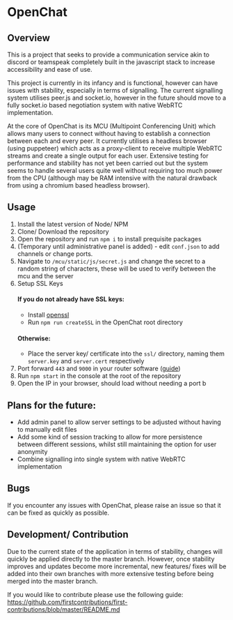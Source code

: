 # OpenChat
## Overview
This is a project that seeks to provide a communication service akin to discord or teamspeak completely built in the javascript stack to increase accessibility and ease of use.

This project is currently in its infancy and is functional, however can have issues with stability, especially in terms of signalling. The current signalling system utilises peer.js and socket.io, however in the future should move to a fully socket.io based negotiation system with native WebRTC implementation.

At the core of OpenChat is its MCU (Multipoint Conferencing Unit) which allows many users to connect without having to establish a connection between each and every peer. It currently utilises a headless browser (using puppeteer) which acts as a proxy-client to receive multiple WebRTC streams and create a single output for each user. Extensive testing for performance and stability has not yet been carried out but the system seems to handle several users quite well without requiring too much power from the CPU (although may be RAM intensive with the natural drawback from using a chromium based headless browser).

## Usage
1. Install the latest version of Node/ NPM
2. Clone/ Download the repository
3. Open the repository and run `npm i` to install prequisite packages
4. (Temporary until administrative panel is added) - edit `conf.json` to add channels or change ports.
5. Navigate to `/mcu/static/js/secret.js` and change the secret to a random string of characters, these will be used to verify between the mcu and the server
6. Setup SSL Keys
    #### If you do not already have SSL keys: 
    - Install [openssl](https://wiki.openssl.org/index.php/Binaries)
    - Run `npm run createSSL` in the OpenChat root directory
    #### Otherwise: 
    - Place the server key/ certificate into the `ssl/` directory, naming them `server.key` and `server.cert` respectively
7. Port forward `443` and `9000` in your router software ([guide](https://www.noip.com/support/knowledgebase/general-port-forwarding-guide/))
8. Run `npm start` in the console at the root of the repository
9. Open the IP in your browser, should load without needing a port b

## Plans for the future:
 - Add admin panel to allow server settings to be adjusted without having to manually edit files
 - Add some kind of session tracking to allow for more persistence between different sessions, whilst still maintaining the option for user anonymity
 - Combine signalling into single system with native WebRTC implementation

## Bugs
If you encounter any issues with OpenChat, please raise an issue so that it can be fixed as quickly as possible.

## Development/ Contribution
Due to the current state of the application in terms of stability, changes will quickly be applied directly to the master branch. However, once stability improves and updates become more incremental, new features/ fixes will be added into their own branches with more extensive testing before being merged into the master branch.

If you would like to contribute please use the following guide: https://github.com/firstcontributions/first-contributions/blob/master/README.md
